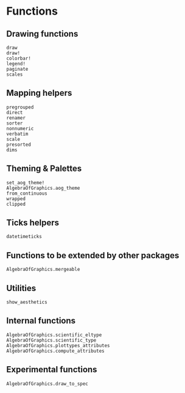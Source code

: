# Functions

## Drawing functions

```@docs
draw
draw!
colorbar!
legend!
paginate
scales
```

## Mapping helpers

```@docs
pregrouped
direct
renamer
sorter
nonnumeric
verbatim
scale
presorted
dims
```

## Theming & Palettes

```@docs
set_aog_theme!
AlgebraOfGraphics.aog_theme
from_continuous
wrapped
clipped
```


## Ticks helpers

```@docs
datetimeticks
```

## Functions to be extended by other packages

```@docs
AlgebraOfGraphics.mergeable
```

## Utilities

```@docs
show_aesthetics
```

## Internal functions

```@docs
AlgebraOfGraphics.scientific_eltype
AlgebraOfGraphics.scientific_type
AlgebraOfGraphics.plottypes_attributes
AlgebraOfGraphics.compute_attributes
```

## Experimental functions

```@docs
AlgebraOfGraphics.draw_to_spec
```
